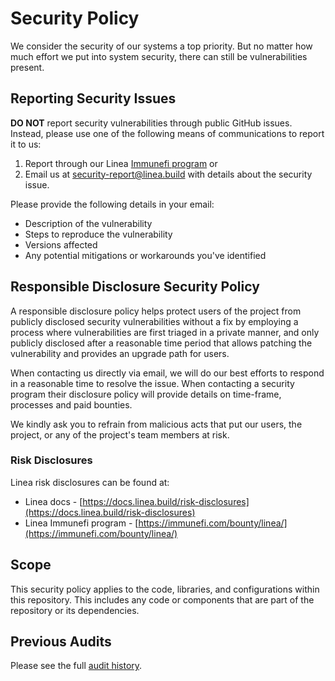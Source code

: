 # Security Policy

We consider the security of our systems a top priority. But no matter how much effort we put into system security, there can still be vulnerabilities present.

## Reporting Security Issues

**DO NOT** report security vulnerabilities through public GitHub issues. Instead, please use one of the following means of communications to report it to us:

1. Report through our Linea [Immunefi program](https://immunefi.com/bounty/linea/) or
2. Email us at [security-report@linea.build](mailto:security-report@linea.build) with details about the security issue.

Please provide the following details in your email:

- Description of the vulnerability
- Steps to reproduce the vulnerability
- Versions affected
- Any potential mitigations or workarounds you've identified

## Responsible Disclosure Security Policy

A responsible disclosure policy helps protect users of the project from publicly disclosed security vulnerabilities without a fix by employing a process where vulnerabilities are first triaged in a private manner, and only publicly disclosed after a reasonable time period that allows patching the vulnerability and provides an upgrade path for users.

When contacting us directly via email, we will do our best efforts to respond in a reasonable time to resolve the issue. When contacting a security program their disclosure policy will provide details on time-frame, processes and paid bounties.

We kindly ask you to refrain from malicious acts that put our users, the project, or any of the project's team members at risk.

### Risk Disclosures

Linea risk disclosures can be found at:

- Linea docs - [https://docs.linea.build/risk-disclosures](https://docs.linea.build/risk-disclosures)
- Linea Immunefi program - [https://immunefi.com/bounty/linea/](https://immunefi.com/bounty/linea/)

## Scope

This security policy applies to the code, libraries, and configurations within this repository. This includes any code or components that are part of the repository or its dependencies.

## Previous Audits
Please see the full [audit history](/docs/audits.md).